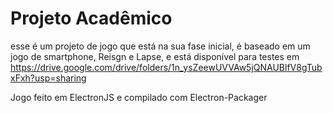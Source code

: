 # Projeto Acadêmico

esse é um projeto de jogo que está na sua fase inicial, é baseado em um jogo de smartphone, Reisgn e Lapse, e está disponível para testes em 
https://drive.google.com/drive/folders/1n_ysZeewUVVAw5jQNAUBlfV8gTubxFxh?usp=sharing

Jogo feito em ElectronJS e compilado com Electron-Packager
